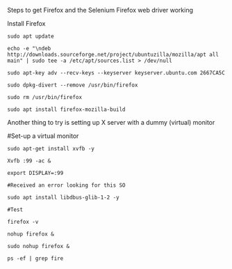 Steps to get Firefox and the Selenium Firefox web driver working

Install Firefox
```
sudo apt update

echo -e "\ndeb http://downloads.sourceforge.net/project/ubuntuzilla/mozilla/apt all main" | sudo tee -a /etc/apt/sources.list > /dev/null

sudo apt-key adv --recv-keys --keyserver keyserver.ubuntu.com 2667CA5C

sudo dpkg-divert --remove /usr/bin/firefox

sudo rm /usr/bin/firefox

sudo apt install firefox-mozilla-build
```
Another thing to try is setting up X server with a dummy (virtual) monitor 

#Set-up a virtual monitor
```
sudo apt-get install xvfb -y

Xvfb :99 -ac &

export DISPLAY=:99 

#Received an error looking for this SO

sudo apt install libdbus-glib-1-2 -y

#Test

firefox -v

nohup firefox &

sudo nohup firefox &

ps -ef | grep fire
```
